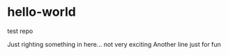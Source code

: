 # hello-world
test repo

Just righting something in here... not very exciting
Another line just for fun

